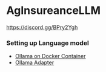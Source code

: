 # AgInsureanceLLM
https://discord.gg/BPry2Ygh


### Setting up Language model 

- [Ollama on Docker Container](https://noted.lol/ollama/)
- [Ollama Adapter](https://github.com/lgrammel/modelfusion-ollama-nextjs-starter?tab=readme-ov-file)